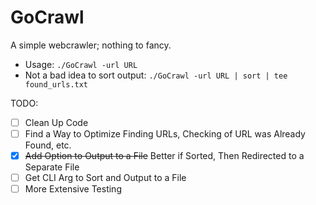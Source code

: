 # GoCrawl

A simple webcrawler; nothing to fancy.
* Usage: `./GoCrawl -url URL`
* Not a bad idea to sort output: `./GoCrawl -url URL | sort | tee found_urls.txt`

TODO:
- [ ] Clean Up Code
- [ ] Find a Way to Optimize Finding URLs, Checking of URL was Already Found, etc.
- [x] ~~Add Option to Output to a File~~ Better if Sorted, Then Redirected to a Separate File
- [ ] Get CLI Arg to Sort and Output to a File
- [ ] More Extensive Testing
